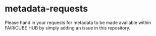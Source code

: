# metadata-requests

Please hand in your requests for metadata to be made available within FAIRiCUBE HUB by simply adding an issue in this repository.
